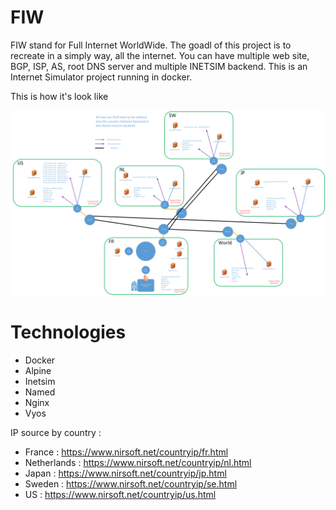 # FIW
FIW stand for Full Internet WorldWide. The goadl of this project is to recreate in a simply way, all the internet. You can have multiple web site, BGP, ISP, AS, root DNS server and multiple INETSIM backend. This is an Internet Simulator project running in docker.

This is how it's look like

![alt text](https://github.com/b4b857f6ee/FIW/blob/master/pictures/Dessin1.png)

# Technologies
- Docker
- Alpine
- Inetsim
- Named
- Nginx
- Vyos

IP source by country :
- France : https://www.nirsoft.net/countryip/fr.html
- Netherlands : https://www.nirsoft.net/countryip/nl.html
- Japan : https://www.nirsoft.net/countryip/jp.html
- Sweden : https://www.nirsoft.net/countryip/se.html
- US : https://www.nirsoft.net/countryip/us.html

